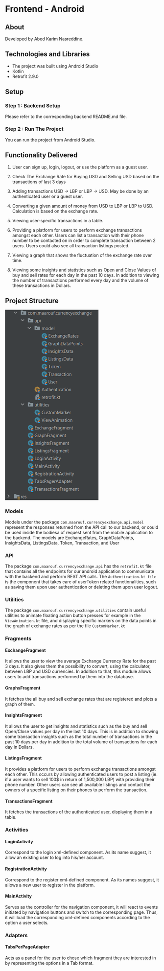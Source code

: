 # Frontend - Android

## About
Developed by Abed Karim Nasreddine.

## Technologies and Libraries

- The project was built using Android Studio
- Kotlin
- Retrofit 2.9.0

## Setup

### Step 1 : Backend Setup

Please refer to the corresponding backend README.md file.

### Step 2 : Run The Project

You can run the project from Android Studio.

## Functionality Delivered

1. User can sign up, login, logout, or use the platform as a guest user.

2. Check The Exchange Rate for Buying USD and Selling USD based on the transactions of last 3 days

3. Adding transactions USD -> LBP or LBP -> USD. May be done by an authenticated user or a guest user.

4. Converting a given amount of money from USD to LBP or LBP to USD. Calculation is based on the exchange rate.

5. Viewing user-specific transactions in a table.

6. Providing a platform for users to perform exchange transactions amongst each other. Users can list a transaction with their phone number to be contacted on in order to complete transaction between 2 users. Users could also see all transaction listings posted.

7. Viewing a graph that shows the fluctuation of the exchange rate over time.

8. Viewing some insights and statistics such as Open and Close Values of buy and sell rates for each day in the past 10 days. In addition to viewing the number of transactions performed every day and the volume of these transactions in Dollars.

## Project Structure

![img.png](img.png)

### Models

Models under the package `com.maarouf.currencyexchange.api.model` represent the responses returned from the API call to our backend, or could be used inside the bodiesa of request sent from the mobile application to the backend. The models are ExchangeRates, GraphDataPoints, InsightsData, ListingsData, Token, Transaction, and User

### API

The package `com.maarouf.currencyexchange.api` has the `retrofit.kt` file that contains all the endpoints for our android application to communicate with the backend and perform REST API calls.
The `Authentication.kt file` is the component that takes care of userToken related functionalities, such as saving them upon user authentication or deleting them upon user logout.

### Utilities

The package `com.maarouf.currencyexchange.utilities` contain useful utilities to animate floating action button presses for example in the `ViewAnimation.kt` file, and displaying specific markers on the data points in the graph of exchange rates as per the file `CustomMarker.kt`

### Fragments

#### ExchangeFragment

It allows the user to view the average Exchange Currency Rate for the past 3 days. It also gives them the possibility to convert, using the calculator, between LBP and USD currencies. In addition to that, this module allows users to add transactions performed by them into the database.

#### GraphsFragment

It fetches the all buy and sell exchange rates that are registered and plots a graph of them.

#### InsightsFragment

It allows the user to get insights and statistics such as the buy and sell Open/Close values per day in the last 10 days. This is in addition to showing some transaction insights such as the total number of transactions in the past 10 days per day in addition to the total volume of transactions for each day in Dollars.

#### ListingsFragment

It provides a platform for users to perform exchange transactions amongst each other. This occurs by allowing authenticated users to post a listing (ie. if a user wants to sell 100$ in return of 1,500,000 LBP) with providing their phone number. Other users can see all available listings and contact the owners of a specific listing on their phones to perform the transaction.

#### TransactionsFragment

It fetches the transactions of the authenticated user, displaying them in a table.

### Activities

#### LoginActivity

Correspond to the login xml-defined component. As its name suggest, it allow an existing user to log into his/her account.

#### RegistrationActivity

Correspond to the register xml-defined component. As its names suggest, it allows a new user to register in the platform.

#### MainActivity

Serves as the controller for the navigation component, it will react to events initiated by navigation buttons and switch to the corresponding page. Thus, it will load the corresponding xml-defined components according to the option a user selects.

### Adapters

#### TabsPerPageAdapter

Acts as a panel for the user to chose which fragment they are interested in by representing the options in a Tab format.
